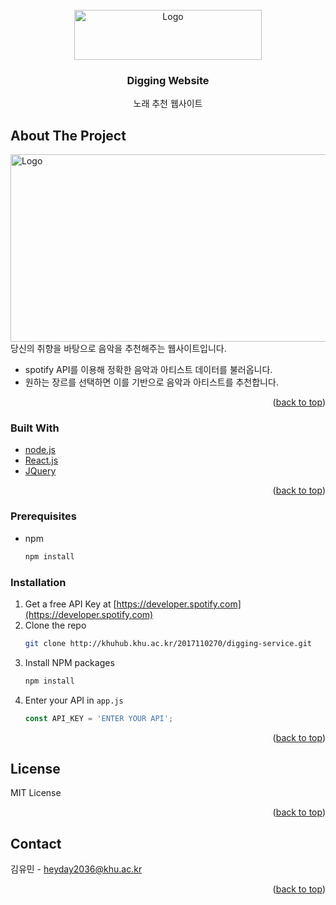 <div id="top"></div>

<!-- PROJECT LOGO -->
<br />
<div align="center">
  <a href="http://khuhub.khu.ac.kr/2017110270/digging-service.git">
    <img src="/views/img/backgrounds/spotify.jpg" alt="Logo" width="300" height="80">
  </a>

  <h3 align="center">Digging Website</h3>

  <p align="center">
    노래 추천 웹사이트
  </p>
</div>


<!-- ABOUT THE PROJECT -->
## About The Project

<img src="/views/img/backgrounds/capture.PNG" alt="Logo" width="600" height="300">
당신의 취향을 바탕으로 음악을 추천해주는 웹사이트입니다.

* spotify API를 이용해 정확한 음악과 아티스트 데이터를 불러옵니다.
* 원하는 장르를 선택하면 이를 기반으로 음악과 아티스트를 추천합니다.


<p align="right">(<a href="#top">back to top</a>)</p>



### Built With

* [node.js](https://nodejs.org/)
* [React.js](https://reactjs.org/)
* [JQuery](https://jquery.com)

<p align="right">(<a href="#top">back to top</a>)</p>



<!-- GETTING STARTED -->
### Prerequisites

* npm
  ```sh
  npm install 
  ```

### Installation


1. Get a free API Key at [https://developer.spotify.com](https://developer.spotify.com)
2. Clone the repo
   ```sh
   git clone http://khuhub.khu.ac.kr/2017110270/digging-service.git
   ```
3. Install NPM packages
   ```sh
   npm install
   ```
4. Enter your API in `app.js`
   ```js
   const API_KEY = 'ENTER YOUR API';
   ```

<p align="right">(<a href="#top">back to top</a>)</p>


<!-- LICENSE -->
## License

MIT License

<p align="right">(<a href="#top">back to top</a>)</p>



<!-- CONTACT -->
## Contact

김유민 - heyday2036@khu.ac.kr


<p align="right">(<a href="#top">back to top</a>)</p>
